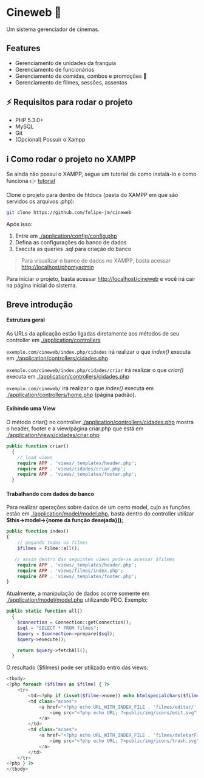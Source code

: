 # Cineweb :movie_camera:

Um sistema gerenciador de cinemas.

## Features

- Gerenciamento de unidades da franquia
- Gerenciamento de funcionários
- Gerenciamento de comidas, combos e promoções :chocolate_bar:
- Gerenciamento de filmes, sessões, assentos

## :zap: Requisitos para rodar o projeto

- PHP 5.3.0+
- MySQL
- Git
- (Opcional) Possuir o Xampp

## :information_source: Como rodar o projeto no XAMPP

Se ainda não possui o XAMPP, segue um tutorial de como instalá-lo e como funciona :point_right: [tutorial](https://www.youtube.com/watch?v=L-0prC44hbY)

Clone o projeto para dentro de htdocs (pasta do XAMPP em que são servidos os arquivos .php):

```bash
git clone https://github.com/felipe-jm/cineweb
```

Após isso:

1. Entre em [./application/config/config.php](./application/config/config.php)
2. Defina as configurações do banco de dados
3. Executa as queries .sql para criação do banco

> Para visualizar o banco de dados no XAMPP, basta acessar [http://localhost/phpmyadmin](http://localhost/phpmyadmin)

Para iniciar o projeto, basta acessar [http://localhost/cineweb](http://localhost/cineweb) e você irá cair na página inicial do sistema.

## Breve introdução

#### Estrutura geral

As URLs da aplicação estão ligadas diretamente aos métodos de seu controller em [./application/controllers](./application/controllers)

`exemplo.com/cineweb/index.php/cidades` irá realizar o que _index()_ executa em [./application/controllers/cidades.php](./application/controllers/cidades.php)

`exemplo.com/cineweb/index.php/cidades/criar` irá realizar o que _criar()_ executa em [./application/controllers/cidades.php](./application/controllers/cidades.php)

`exemplo.com/cineweb/` irá realizar o que _index()_ executa em [./application/controllers/home.php](./application/controllers/home.php) (página padrão).

#### Exibindo uma View

O método criar() no controller [./application/controllers/cidades.php](./application/controllers/cidades.php) mostra o header, footer e a view/página criar.php que está em [./application/views/cidades/criar.php](./application/views/cidades/criar.php)

```php
public function criar()
  {
    // load views
    require APP . 'views/_templates/header.php';
    require APP . 'views/cidades/criar.php';
    require APP . 'views/_templates/footer.php';
  }
```

#### Trabalhando com dados do banco

Para realizar operações sobre dados de um certo model, cujo as funções estão em [./application/model/model.php](./application/model/model.php), basta dentro do controller utilizar **$this->model->{nome da função desejada}();**

```php
public function index()
{
    // pegando todos os filmes
    $filmes = Filme::all();

   // assim dentro das seguintes views pode-se acessar $filmes
    require APP . 'views/_templates/header.php';
    require APP . 'views/filmes/index.php';
    require APP . 'views/_templates/footer.php';
}
```

Atualmente, a manipulação de dados ocorre somente em [./application/model/model.php](./application/model/model.php) utilizando PDO. Exemplo:

```php
public static function all()
  {
    $connection = Connection::getConnection();
    $sql = "SELECT * FROM filmes";
    $query = $connection->prepare($sql);
    $query->execute();

    return $query->fetchAll();
  }
```

O resultado ($filmes) pode ser utilizado entro das views:

```php
<tbody>
<?php foreach ($filmes as $filme) { ?>
    <tr>
        <td><?php if (isset($filme->nome)) echo htmlspecialchars($filme->nome, ENT_QUOTES, 'UTF-8'); ?></td>
        <td class="acoes">
            <a href="<?php echo URL_WITH_INDEX_FILE . 'filmes/editar/' . htmlspecialchars($filme->id, ENT_QUOTES, 'UTF-8'); ?>">
                <img src="<?php echo URL; ?>public/img/icons/edit.svg" alt="Editar" height="28" width="28">
            </a>
        </td>
        <td class="acoes">
            <a href="<?php echo URL_WITH_INDEX_FILE . 'filmes/deletarFilme/' . htmlspecialchars($filme->id, ENT_QUOTES, 'UTF-8'); ?>">
                <img src="<?php echo URL; ?>public/img/icons/trash.svg" alt="Deletar" height="28" width="28">
            </a>
        </td>
    </tr>
<?php } ?>
</tbody>
```
